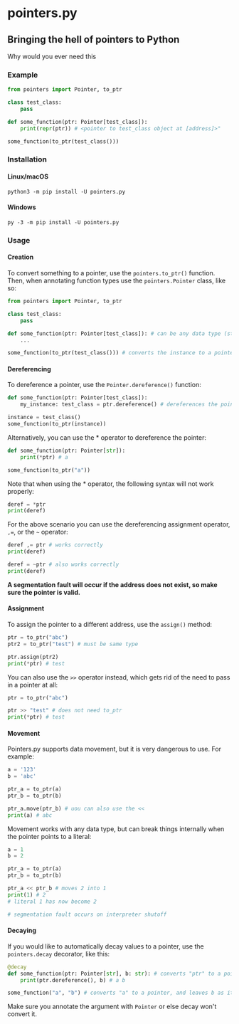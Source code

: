 # pointers.py

## Bringing the hell of pointers to Python

Why would you ever need this

### Example

```py
from pointers import Pointer, to_ptr

class test_class:
    pass

def some_function(ptr: Pointer[test_class]):
    print(repr(ptr)) # <pointer to test_class object at [address]>"

some_function(to_ptr(test_class()))
```

### Installation

#### Linux/macOS

```
python3 -m pip install -U pointers.py
```

#### Windows

```
py -3 -m pip install -U pointers.py
```

### Usage

#### Creation

To convert something to a pointer, use the `pointers.to_ptr()` function. Then, when annotating function types use the `pointers.Pointer` class, like so:

```py
from pointers import Pointer, to_ptr

class test_class:
    pass

def some_function(ptr: Pointer[test_class]): # can be any data type (str, tuple, etc)
    ...

some_function(to_ptr(test_class())) # converts the instance to a pointer object
```

#### Dereferencing

To dereference a pointer, use the `Pointer.dereference()` function:

```py
def some_function(ptr: Pointer[test_class]):
    my_instance: test_class = ptr.dereference() # dereferences the pointer

instance = test_class()
some_function(to_ptr(instance))
```

Alternatively, you can use the \* operator to dereference the pointer:

```py
def some_function(ptr: Pointer[str]):
    print(*ptr) # a

some_function(to_ptr("a"))
```

Note that when using the \* operator, the following syntax will not work properly:

```py
deref = *ptr
print(deref)
```

For the above scenario you can use the dereferencing assignment operator, `,=`, or the `~` operator:

```py
deref ,= ptr # works correctly
print(deref)

deref = ~ptr # also works correctly
print(deref)
```

**A segmentation fault will occur if the address does not exist, so make sure the pointer is valid.**

#### Assignment

To assign the pointer to a different address, use the `assign()` method:

```py
ptr = to_ptr("abc")
ptr2 = to_ptr("test") # must be same type

ptr.assign(ptr2)
print(*ptr) # test
```

You can also use the `>>` operator instead, which gets rid of the need to pass in a pointer at all:

```py
ptr = to_ptr("abc")

ptr >> "test" # does not need to_ptr
print(*ptr) # test
```

#### Movement

Pointers.py supports data movement, but it is very dangerous to use. For example:

```py
a = '123'
b = 'abc'

ptr_a = to_ptr(a)
ptr_b = to_ptr(b)

ptr_a.move(ptr_b) # uou can also use the <<
print(a) # abc
```

Movement works with any data type, but can break things internally when the pointer points to a literal:

```py
a = 1
b = 2

ptr_a = to_ptr(a)
ptr_b = to_ptr(b)

ptr_a << ptr_b # moves 2 into 1
print(1) # 2
# literal 1 has now become 2

# segmentation fault occurs on interpreter shutoff
```

#### Decaying

If you would like to automatically decay values to a pointer, use the `pointers.decay` decorator, like this:

```py
@decay
def some_function(ptr: Pointer[str], b: str): # converts "ptr" to a pointer since its hinted as Pointer[str]
    print(ptr.dereference(), b) # a b

some_function("a", "b") # converts "a" to a pointer, and leaves b as it is
```

Make sure you annotate the argument with `Pointer` or else decay won't convert it.
